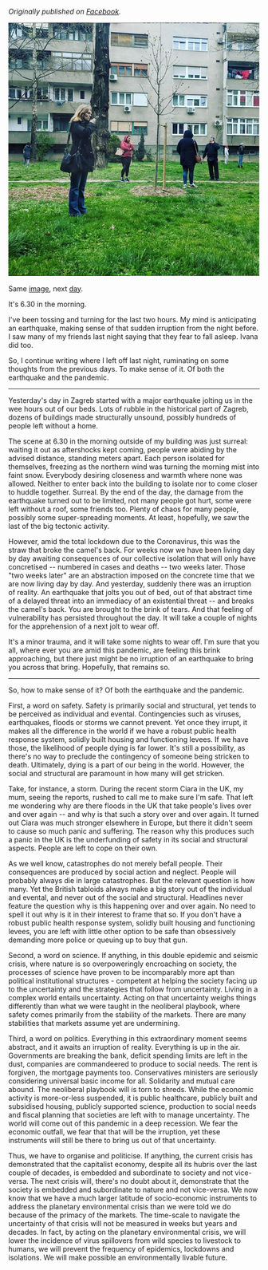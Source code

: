 <!--
.. title: "Breaking the Camel's Back: When an Earthquake and a Pandemic Converge"
.. layout: post
.. date: 2020-03-23 08:07:00 UTC
.. previewimage: /images/earthquake_zagreb.png
.. description: On March 22nd Zagreb was hit by a major earthquake amid the Cornavirus lockdown. Here are my thoughts to make sense of it. Of both the earthquake and the pandemic.
-->

*Originally published on [Facebook](https://www.facebook.com/tomislav.medak.9/posts/2751618411542275).*

![Image taken on March 22nd, around 6:45am, in Zagreb.](/images/earthquake_zagreb.png)

Same [image](https://www.facebook.com/tomislav.medak.9/posts/2749503275087122), next [day](https://www.facebook.com/tomislav.medak.9/posts/2751618411542275).

It's 6.30 in the morning.

I've been tossing and turning for the last two hours. My mind is anticipating an earthquake, making sense of that sudden irruption from the night before. I saw many of my friends last night saying that they fear to fall asleep. Ivana did too.

So, I continue writing where I left off last night, ruminating on some thoughts from the previous days. To make sense of it. Of both the earthquake and the pandemic.

---

Yesterday's day in Zagreb started with a major earthquake jolting us in the wee hours out of our beds. Lots of rubble in the historical part of Zagreb, dozens of buildings made structurally unsound, possibly hundreds of people left without a home.

The scene at 6.30 in the morning outside of my building was just surreal: waiting it out as aftershocks kept coming, people were abiding by the advised distance, standing meters apart. Each person isolated for themselves, freezing as the northern wind was turning the morning mist into faint snow. Everybody desiring closeness and warmth where none was allowed. Neither to enter back into the building to isolate nor to come closer to huddle together. Surreal. By the end of the day, the damage from the earthquake turned out to be limited, not many people got hurt, some were left without a roof, some friends too. Plenty of chaos for many people, possibly some super-spreading moments. At least, hopefully, we saw the last of the big tectonic activity.

However, amid the total lockdown due to the Coronavirus, this was the straw that broke the camel's back. For weeks now we have been living day by day awaiting consequences of our collective isolation that will only have concretised -- numbered in cases and deaths -- two weeks later. Those "two weeks later" are an abstraction imposed on the concrete time that we are now living day by day. And yesterday, suddenly there was an irruption of reality. An earthquake that jolts you out of bed, out of that abstract time of a delayed threat into an immediacy of an existential threat -- and breaks the camel's back. You are brought to the brink of tears. And that feeling of vulnerability has persisted throughout the day. It will take a couple of nights for the apprehension of a next jolt to wear off.

It's a minor trauma, and it will take some nights to wear off. I'm sure that you all, where ever you are amid this pandemic, are feeling this brink approaching, but there just might be no irruption of an earthquake to bring you across that bring. Hopefully, that remains so.

---

So, how to make sense of it? Of both the earthquake and the pandemic.

First, a word on safety. Safety is primarily social and structural, yet tends to be perceived as individual and evental. Contingencies such as viruses, earthquakes, floods or storms we cannot prevent. Yet once they irrupt, it makes all the difference in the world if we have a robust public health response system, solidly built housing and functioning levees. If we have those, the likelihood of people dying is far lower. It's still a possibility, as there's no way to preclude the contingency of someone being stricken to death. Ultimately, dying is a part of our being in the world. However, the social and structural are paramount in how many will get stricken.

Take, for instance, a storm. During the recent storm Ciara in the UK, my mum, seeing the reports, rushed to call me to make sure I'm safe. That left me wondering why are there floods in the UK that take people's lives over and over again -- and why is that such a story over and over again. It turned out Ciara was much stronger elsewhere in Europe, but there it didn't seem to cause so much panic and suffering. The reason why this produces such a panic in the UK is the underfunding of safety in its social and structural aspects. People are left to cope on their own.

As we well know, catastrophes do not merely befall people. Their consequences are produced by social action and neglect. People will probably always die in large catastrophes. But the relevant question is how many. Yet the British tabloids always make a big story out of the individual and evental, and never out of the social and structural. Headlines never feature the question why is this happening over and over again. No need to spell it out why is it in their interest to frame that so. If you don't have a robust public health response system, solidly built housing and functioning levees, you are left with little other option to be safe than obsessively demanding more police or queuing up to buy that gun.

Second, a word on science. If anything, in this double epidemic and seismic crisis, where nature is so overpoweringly encroaching on society, the processes of science have proven to be incomparably more apt than political institutional structures - competent at helping the society facing up to the uncertainty and the strategies that follow from uncertainty. Living in a complex world entails uncertainty. Acting on that uncertainty weighs things differently than what we were taught in the neoliberal playbook, where safety comes primarily from the stability of the markets. There are many stabilities that markets assume yet are undermining.

Third, a word on politics. Everything in this extraordinary moment seems abstract, and it awaits an irruption of reality. Everything is up in the air. Governments are breaking the bank, deficit spending limits are left in the dust, companies are commandeered to produce to social needs. The rent is forgiven, the mortgage payments too. Conservatives ministers are seriously considering universal basic income for all. Solidarity and mutual care abound. The neoliberal playbook will is torn to shreds. While the economic activity is more-or-less suspended, it is public healthcare, publicly built and subsidised housing, publicly supported science, production to social needs and fiscal planning that societies are left with to manage uncertainty. The world will come out of this pandemic in a deep recession. We fear the economic outfall, we fear that that will be the irruption, yet these instruments will still be there to bring us out of that uncertainty.

Thus, we have to organise and politicise. If anything, the current crisis has demonstrated that the capitalist economy, despite all its hubris over the last couple of decades, is embedded and subordinate to society and not vice-versa. The next crisis will, there's no doubt about it, demonstrate that the society is embedded and subordinate to nature and not vice-versa. We now know that we have a much larger latitude of socio-economic instruments to address the planetary environmental crisis than we were told we do because of the primacy of the markets. The time-scale to navigate the uncertainty of that crisis will not be measured in weeks but years and decades. In fact, by acting on the planetary environmental crisis, we will lower the incidence of virus spillovers from wild species to livestock to humans, we will prevent the frequency of epidemics, lockdowns and isolations. We will make possible an environmentally livable future.
